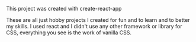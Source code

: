 This project was created with create-react-app

These are all just hobby projects I created for fun and to learn and to better my skills.
I used react and I didn't use any other framework or library for CSS,
everything you see is the work of vanilla CSS.